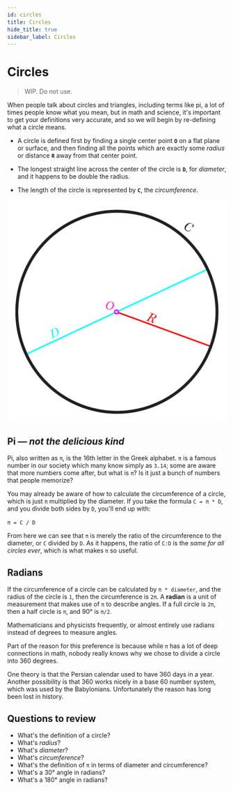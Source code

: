 ```yaml
---
id: circles
title: Circles
hide_title: true
sidebar_label: Circles
---
```


# Circles

> WIP. Do not use.

When people talk about circles and triangles, including terms like pi, a lot of 
times people know what you mean, but in math and science, it's important to get 
your definitions very accurate, and so we will begin by re-defining what a 
circle means.

* A circle is defined first by finding a single center point **`O`** on a flat 
  plane or surface, and then finding all the points which are exactly some 
  _radius_ or distance **`R`** away from that center point.

* The longest straight line across the center of the circle is **`D`**, for
  _diameter_, and it happens to be double the radius.

* The length of the circle is represented by **`C`**, the _circumference_.

![circle](/img/circle-0.svg)

## Pi ― _not the delicious kind_

Pi, also written as `π`, is the 16th letter in the Greek alphabet. `π` is a 
famous number in our society which many know simply as `3.14`; some are aware 
that more numbers come after, but what is `π`? Is it just a bunch of numbers
that people memorize?

You may already be aware of how to calculate the circumference of a circle, 
which is just `π` multiplied by the diameter. If you take the formula 
`C = π * D`, and you divide both sides by `D`, you'll end up with:

`π = C / D`

From here we can see that `π` is merely the ratio of the circumference to the 
diameter, or `C` divided by `D`. As it happens, the ratio of `C:D` is the 
_same for all circles ever_, which is what makes `π` so useful.

## Radians

If the circumference of a circle can be calculated by `π * diameter`, and the
radius of the circle is `1`, then the circumference is `2π`. A **radian** is a
unit of measurement that makes use of `π` to describe angles. If a full circle
is `2π`, then a half circle is `π`, and 90° is `π/2`.

Mathematicians and
physicists frequently, or almost entirely use radians instead of degrees to 
measure angles.

Part of the reason for this preference is because while `π` has a lot of deep 
connections in math, nobody really knows why we chose to divide a circle into 
360 degrees. 

One theory is that the Persian calendar used to have 360 days in a year. Another
possibility is that 360 works nicely in a base 60 number system, which was used 
by the Babylonians. Unfortunately the reason has long been lost in history.

## Questions to review

* What's the definition of a circle?
* What's _radius_?
* What's _diameter_?
* What's _circumference_?
* What's the definition of `π` in terms of diameter and circumference?
* What's a 30° angle in radians?
* What's a 180° angle in radians?
